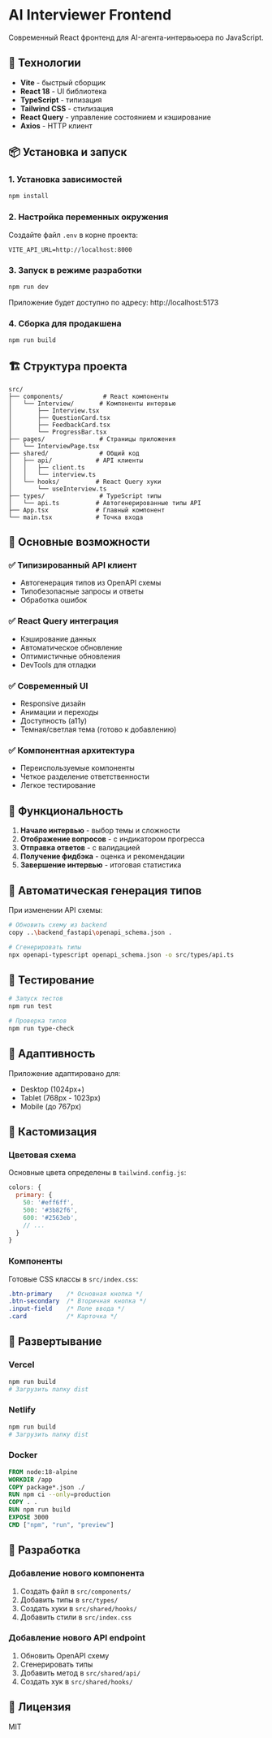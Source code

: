 # AI Interviewer Frontend

Современный React фронтенд для AI-агента-интервьюера по JavaScript.

## 🚀 Технологии

- **Vite** - быстрый сборщик
- **React 18** - UI библиотека
- **TypeScript** - типизация
- **Tailwind CSS** - стилизация
- **React Query** - управление состоянием и кэширование
- **Axios** - HTTP клиент

## 📦 Установка и запуск

### 1. Установка зависимостей

```bash
npm install
```

### 2. Настройка переменных окружения

Создайте файл `.env` в корне проекта:

```env
VITE_API_URL=http://localhost:8000
```

### 3. Запуск в режиме разработки

```bash
npm run dev
```

Приложение будет доступно по адресу: http://localhost:5173

### 4. Сборка для продакшена

```bash
npm run build
```

## 🏗️ Структура проекта

```
src/
├── components/           # React компоненты
│   └── Interview/       # Компоненты интервью
│       ├── Interview.tsx
│       ├── QuestionCard.tsx
│       ├── FeedbackCard.tsx
│       └── ProgressBar.tsx
├── pages/               # Страницы приложения
│   └── InterviewPage.tsx
├── shared/              # Общий код
│   ├── api/            # API клиенты
│   │   ├── client.ts
│   │   └── interview.ts
│   └── hooks/          # React Query хуки
│       └── useInterview.ts
├── types/               # TypeScript типы
│   └── api.ts          # Автогенерированные типы API
├── App.tsx             # Главный компонент
└── main.tsx            # Точка входа
```

## 🔧 Основные возможности

### ✅ Типизированный API клиент
- Автогенерация типов из OpenAPI схемы
- Типобезопасные запросы и ответы
- Обработка ошибок

### ✅ React Query интеграция
- Кэширование данных
- Автоматическое обновление
- Оптимистичные обновления
- DevTools для отладки

### ✅ Современный UI
- Responsive дизайн
- Анимации и переходы
- Доступность (a11y)
- Темная/светлая тема (готово к добавлению)

### ✅ Компонентная архитектура
- Переиспользуемые компоненты
- Четкое разделение ответственности
- Легкое тестирование

## 🎯 Функциональность

1. **Начало интервью** - выбор темы и сложности
2. **Отображение вопросов** - с индикатором прогресса
3. **Отправка ответов** - с валидацией
4. **Получение фидбэка** - оценка и рекомендации
5. **Завершение интервью** - итоговая статистика

## 🔄 Автоматическая генерация типов

При изменении API схемы:

```bash
# Обновить схему из backend
copy ..\backend_fastapi\openapi_schema.json .

# Сгенерировать типы
npx openapi-typescript openapi_schema.json -o src/types/api.ts
```

## 🧪 Тестирование

```bash
# Запуск тестов
npm run test

# Проверка типов
npm run type-check
```

## 📱 Адаптивность

Приложение адаптировано для:
- Desktop (1024px+)
- Tablet (768px - 1023px)
- Mobile (до 767px)

## 🎨 Кастомизация

### Цветовая схема
Основные цвета определены в `tailwind.config.js`:

```javascript
colors: {
  primary: {
    50: '#eff6ff',
    500: '#3b82f6',
    600: '#2563eb',
    // ...
  }
}
```

### Компоненты
Готовые CSS классы в `src/index.css`:

```css
.btn-primary    /* Основная кнопка */
.btn-secondary  /* Вторичная кнопка */
.input-field    /* Поле ввода */
.card           /* Карточка */
```

## 🚀 Развертывание

### Vercel
```bash
npm run build
# Загрузить папку dist
```

### Netlify
```bash
npm run build
# Загрузить папку dist
```

### Docker
```dockerfile
FROM node:18-alpine
WORKDIR /app
COPY package*.json ./
RUN npm ci --only=production
COPY . .
RUN npm run build
EXPOSE 3000
CMD ["npm", "run", "preview"]
```

## 🔧 Разработка

### Добавление нового компонента
1. Создать файл в `src/components/`
2. Добавить типы в `src/types/`
3. Создать хуки в `src/shared/hooks/`
4. Добавить стили в `src/index.css`

### Добавление нового API endpoint
1. Обновить OpenAPI схему
2. Сгенерировать типы
3. Добавить метод в `src/shared/api/`
4. Создать хук в `src/shared/hooks/`

## 📄 Лицензия

MIT
